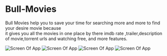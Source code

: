 # Bull-Movies
Bull Movies help you to save your time for searching more and more to find your desire movie because  
it gives you all the movies in one place by there imdb rate ,trailer,description of movie,torrent urls 
and watching free, and more features.

![Screen Of App](https://lh3.googleusercontent.com/WyIP6dlnwnpk8P2V8wHFyn5aig65aWKe4s8d7nZTvlB6zQ72ckGg1WUpm63eR8O5s6pG=w1280-h686)
![Screen Of App](https://lh3.googleusercontent.com/7qocbxH546_k60Jz5sBSZ7u5YB5Dqgp5FoXWyxj8Ggub_b9O2SyhhGPZXbWUc5txRd5q=w1280-h686)
![Screen Of App](https://lh3.googleusercontent.com/4wWe4lmcVsfSHlPW-kmKXFlPJ2QZd8fJrZ16b9_ONQ7MQEc2JNFhmtBO8Yaxhh7eLw=w1280-h686)
![Screen Of App](https://lh3.googleusercontent.com/9RN3vNcYat9G3ED6OqSh4VNJudc5931YDX7AeQp8uAUtseAD0a7FOHYsXIda89Bnznix=w1280-h686)
